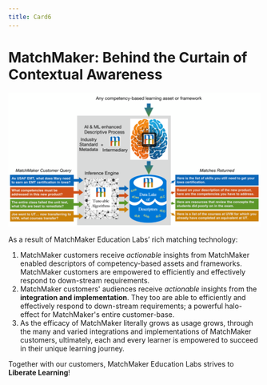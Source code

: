 ```yaml
---
title: Card6
---
```

# MatchMaker: Behind the Curtain of Contextual Awareness

![MatchMaker Complete Diagram](/mmassets/MM-Detail.svg)

As a result of MatchMaker Education Labs’ rich matching technology:

1. MatchMaker customers receive *actionable* insights from MatchMaker enabled descriptors of competency-based assets and frameworks. MatchMaker customers are empowered to efficiently and effectively respond to down-stream requirements.
2. MatchMaker customers' audiences receive *actionable* insights from the  **integration and implementation**. They too are able to efficiently and effectively respond to down-stream requirements; a powerful halo-effect for MatchMaker's entire customer-base. 
3. As the efficacy of MatchMaker literally grows as usage grows, through the many and varied integrations and implementations of MatchMaker customers, ultimately, each and every learner is empowered to succeed in their unique learning journey.

<p class="text-center">Together with our customers, MatchMaker Education Labs strives to <strong>Liberate Learning</strong>!</p>

